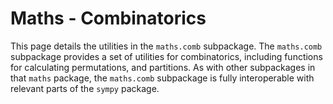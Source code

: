 # Maths - Combinatorics

This page details the utilities in the `maths.comb` subpackage. The `maths.comb` subpackage provides a set of utilities for combinatorics, including functions for calculating permutations, and partitions. As with other subpackages in that `maths` package, the `maths.comb` subpackage is fully interoperable with relevant parts of the `sympy` package.

